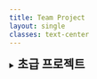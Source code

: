 ```yaml
---
title: Team Project
layout: single
classes: text-center
---
```



<details>
  <summary><strong style="font-size: 1.5em;">초급 프로젝트</strong></summary>

  <a href="https://github.com/hippo8427/how-do-i-look-report" target="_blank">How Do I Look 리포트 (GitHub)</a><br>

</details>
